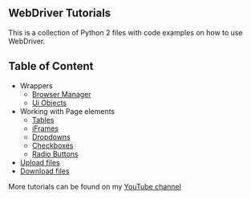 ## WebDriver Tutorials
This is a collection of Python 2 files with code examples on how to use WebDriver.

## Table of Content
+ Wrappers
  + [Browser Manager](https://www.youtube.com/watch?v=Qfn8QXN169M)
  + [Ui Objects](https://www.youtube.com/watch?v=4FQ9govx_5c)
+ Working with Page elements
  + [Tables](https://www.youtube.com/watch?v=oWZQb8nRGfk)
  + [iFrames](https://www.youtube.com/watch?v=NhRx99uFUNk)
  + [Dropdowns](https://www.youtube.com/watch?v=BmPtKENfYcY)
  + [Checkboxes](https://www.youtube.com/watch?v=hqQ5Y65qZeQ)
  + [Radio Buttons](https://www.youtube.com/watch?v=X5PUGmDawYc)
+ [Upload files](https://www.youtube.com/watch?v=o3UmH-qflMg)
+ [Download files](https://www.youtube.com/watch?v=e5xwLr3xYiI)

More tutorials can be found on my [YouTube channel](https://www.youtube.com/c/ArturSpirin)